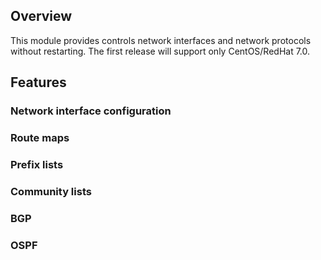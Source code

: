 ## Overview

This module provides controls network interfaces and network protocols without 
restarting. The first release will support only CentOS/RedHat 7.0.

## Features
### Network interface configuration
### Route maps
### Prefix lists
### Community lists
### BGP
### OSPF
